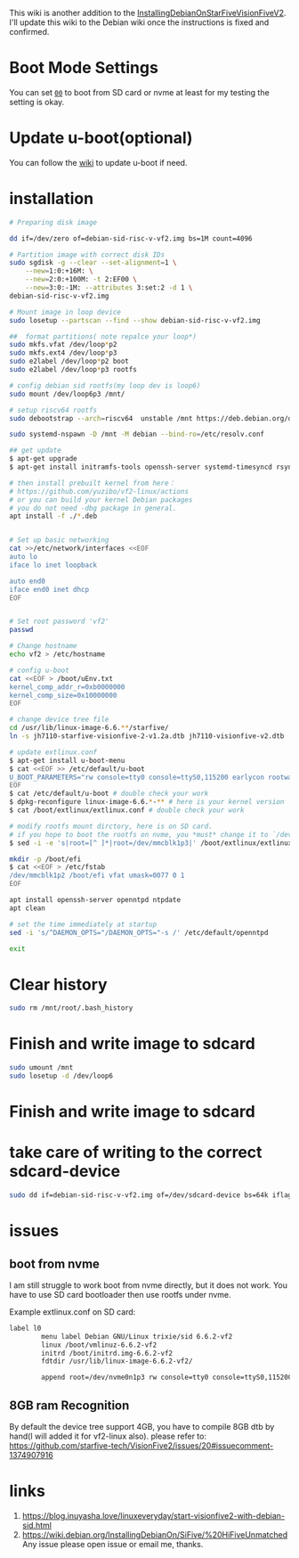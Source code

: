 This wiki is another addition to the [InstallingDebianOnStarFiveVisionFiveV2](https://wiki.debian.org/InstallingDebianOn/StarFive/VisionFiveV2). I'll update this wiki to the Debian wiki once the instructions is fixed and confirmed.

# Boot Mode Settings
You can set [`00`](https://doc-en.rvspace.org/VisionFive2/Quick_Start_Guide/VisionFive2_SDK_QSG/boot_mode_settings.html) to boot from SD card or nvme at least for my testing the setting is okay.

# Update u-boot(optional)
You can follow the [wiki](https://doc-en.rvspace.org/VisionFive2/Quick_Start_Guide/VisionFive2_SDK_QSG/spl_new.html) to update u-boot if need.

# installation

```bash
# Preparing disk image

dd if=/dev/zero of=debian-sid-risc-v-vf2.img bs=1M count=4096

# Partition image with correct disk IDs
sudo sgdisk -g --clear --set-alignment=1 \
    --new=1:0:+16M: \
    --new=2:0:+100M: -t 2:EF00 \
    --new=3:0:-1M: --attributes 3:set:2 -d 1 \
debian-sid-risc-v-vf2.img

# Mount image in loop device
sudo losetup --partscan --find --show debian-sid-risc-v-vf2.img

##  format partitions( note repalce your loop*)
sudo mkfs.vfat /dev/loop*p2
sudo mkfs.ext4 /dev/loop*p3
sudo e2label /dev/loop*p2 boot
sudo e2label /dev/loop*p3 rootfs

# config debian sid rootfs(my loop dev is loop6)
sudo mount /dev/loop6p3 /mnt/

# setup riscv64 rootfs
sudo debootstrap --arch=riscv64  unstable /mnt https://deb.debian.org/debian

sudo systemd-nspawn -D /mnt -M debian --bind-ro=/etc/resolv.conf

## get update
$ apt-get upgrade
$ apt-get install initramfs-tools openssh-server systemd-timesyncd rsync bash-completion

# then install prebuilt kernel from here：
# https://github.com/yuzibo/vf2-linux/actions
# or you can build your kernel Debian packages
# you do not need -dbg package in general. 
apt install -f ./*.deb


# Set up basic networking
cat >>/etc/network/interfaces <<EOF
auto lo
iface lo inet loopback

auto end0
iface end0 inet dhcp
EOF


# Set root password 'vf2'
passwd

# Change hostname
echo vf2 > /etc/hostname

# config u-boot
cat <<EOF > /boot/uEnv.txt
kernel_comp_addr_r=0xb0000000
kernel_comp_size=0x10000000
EOF

# change device tree file
cd /usr/lib/linux-image-6.6.**/starfive/
ln -s jh7110-starfive-visionfive-2-v1.2a.dtb jh7110-visionfive-v2.dtb

# update extlinux.conf
$ apt-get install u-boot-menu
$ cat <<EOF >> /etc/default/u-boot
U_BOOT_PARAMETERS="rw console=tty0 console=ttyS0,115200 earlycon rootwait stmmaceth=chain_mode:1 selinux=0"
EOF
$ cat /etc/default/u-boot # double check your work
$ dpkg-reconfigure linux-image-6.6.*-** # here is your kernel version
$ cat /boot/extlinux/extlinux.conf # double check your work

# modify rootfs mount dirctory, here is on SD card.
# if you hope to boot the rootfs on nvme, you *must* change it to `/dev/nvme0n1p3`
$ sed -i -e 's|root=[^ ]*|root=/dev/mmcblk1p3|' /boot/extlinux/extlinux.conf

mkdir -p /boot/efi
$ cat <<EOF > /etc/fstab
/dev/mmcblk1p2 /boot/efi vfat umask=0077 0 1
EOF

apt install openssh-server openntpd ntpdate
apt clean

# set the time immediately at startup
sed -i 's/^DAEMON_OPTS="/DAEMON_OPTS="-s /' /etc/default/openntpd

exit
```

# Clear history
```bash
sudo rm /mnt/root/.bash_history
```

# Finish and write image to sdcard
```bash
sudo umount /mnt
sudo losetup -d /dev/loop6
```

# Finish and write image to sdcard
# take care of writing to the correct sdcard-device

```bash
sudo dd if=debian-sid-risc-v-vf2.img of=/dev/sdcard-device bs=64k iflag=fullblock oflag=direct conv=fsync status=progress
```

# issues

## boot from nvme 

I am still struggle to work boot from nvme directly, but it does not work. You have to use SD card bootloader then use rootfs under nvme.

Example extlinux.conf on SD card:

```bash
label l0
        menu label Debian GNU/Linux trixie/sid 6.6.2-vf2
        linux /boot/vmlinuz-6.6.2-vf2
        initrd /boot/initrd.img-6.6.2-vf2
        fdtdir /usr/lib/linux-image-6.6.2-vf2/

        append root=/dev/nvme0n1p3 rw console=tty0 console=ttyS0,115200 earlycon rootwait stmmaceth=chain_mode:1 selinux=0

```

## 8GB ram Recognition
By default the device tree support 4GB, you have to compile 8GB dtb by hand(I will added it for vf2-linux also). please refer to:
https://github.com/starfive-tech/VisionFive2/issues/20#issuecomment-1374907916

# links
1. https://blog.inuyasha.love/linuxeveryday/start-visionfive2-with-debian-sid.html
2. https://wiki.debian.org/InstallingDebianOn/SiFive/%20HiFiveUnmatched
Any issue please open issue or email me, thanks.


